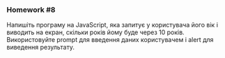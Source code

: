 ### Homework #8

Напишіть програму на JavaScript, яка запитує у користувача його вік і виводить на екран, скільки років йому буде через 10 років.     Використовуйте prompt для введення даних користувачем і alert для виведення результату.

